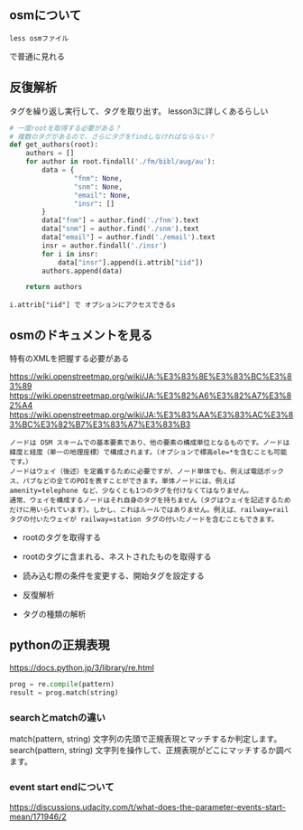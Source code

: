 ## osmについて

```
less osmファイル
```

で普通に見れる

## 反復解析
タグを繰り返し実行して、タグを取り出す。
lesson3に詳しくあるらしい

```py
# 一度rootを取得する必要がある？
# 複数のタグがあるので、さらにタグをfindしなければならない？
def get_authors(root):
    authors = []
    for author in root.findall('./fm/bibl/aug/au'):
        data = {
                "fnm": None,
                "snm": None,
                "email": None,
                "insr": []
        }
        data["fnm"] = author.find('./fnm').text
        data["snm"] = author.find('./snm').text
        data["email"] = author.find('./email').text
        insr = author.findall('./insr')
        for i in insr:
            data["insr"].append(i.attrib["iid"])
        authors.append(data)

    return authors
```

```
i.attrib["iid"] で オプションにアクセスできるs
```

## osmのドキュメントを見る

特有のXMLを把握する必要がある

https://wiki.openstreetmap.org/wiki/JA:%E3%83%8E%E3%83%BC%E3%83%89
https://wiki.openstreetmap.org/wiki/JA:%E3%82%A6%E3%82%A7%E3%82%A4
https://wiki.openstreetmap.org/wiki/JA:%E3%83%AA%E3%83%AC%E3%83%BC%E3%82%B7%E3%83%A7%E3%83%B3

```
ノードは OSM スキームでの基本要素であり、他の要素の構成単位となるものです。ノードは緯度と経度（単一の地理座標）で構成されます。（オプションで標高ele=*を含むことも可能です。）
ノードはウェイ（後述）を定義するために必要ですが、ノード単体でも、例えば電話ボックス、パブなどの全てのPOIを表すことができます。単体ノードには、例えば amenity=telephone など、少なくとも1つのタグを付けなくてはなりません。
通常、ウェイを構成するノードはそれ自身のタグを持ちません（タグはウェイを記述するためだけに用いられています）。しかし、これはルールではありません。例えば、railway=rail タグの付いたウェイが railway=station タグの付いたノードを含むこともできます。
```

- rootのタグを取得する
- rootのタグに含まれる、ネストされたものを取得する
- 読み込む際の条件を変更する、開始タグを設定する

- 反復解析
- タグの種類の解析

## pythonの正規表現

https://docs.python.jp/3/library/re.html

```py
prog = re.compile(pattern)
result = prog.match(string)
```

### searchとmatchの違い

match(pattern, string)	文字列の先頭で正規表現とマッチするか判定します。
search(pattern, string)	文字列を操作して、正規表現がどこにマッチするか調べます。

### event start endについて
https://discussions.udacity.com/t/what-does-the-parameter-events-start-mean/171946/2
